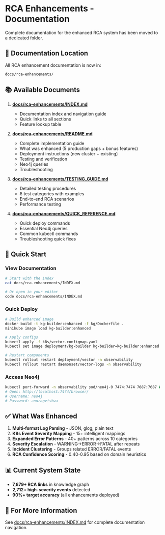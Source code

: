 # RCA Enhancements - Documentation

Complete documentation for the enhanced RCA system has been moved to a dedicated folder.

## 📂 Documentation Location

All RCA enhancement documentation is now in:
```
docs/rca-enhancements/
```

## 📚 Available Documents

1. **[docs/rca-enhancements/INDEX.md](docs/rca-enhancements/INDEX.md)**
   - Documentation index and navigation guide
   - Quick links to all sections
   - Feature lookup table

2. **[docs/rca-enhancements/README.md](docs/rca-enhancements/README.md)**
   - Complete implementation guide
   - What was enhanced (5 production gaps + bonus features)
   - Deployment instructions (new cluster + existing)
   - Testing and verification
   - Neo4j queries
   - Troubleshooting

3. **[docs/rca-enhancements/TESTING_GUIDE.md](docs/rca-enhancements/TESTING_GUIDE.md)**
   - Detailed testing procedures
   - 8 test categories with examples
   - End-to-end RCA scenarios
   - Performance testing

4. **[docs/rca-enhancements/QUICK_REFERENCE.md](docs/rca-enhancements/QUICK_REFERENCE.md)**
   - Quick deploy commands
   - Essential Neo4j queries
   - Common kubectl commands
   - Troubleshooting quick fixes

## 🚀 Quick Start

### View Documentation
```bash
# Start with the index
cat docs/rca-enhancements/INDEX.md

# Or open in your editor
code docs/rca-enhancements/INDEX.md
```

### Quick Deploy
```bash
# Build enhanced image
docker build -t kg-builder:enhanced -f kg/Dockerfile .
minikube image load kg-builder:enhanced

# Apply configs
kubectl apply -f k8s/vector-configmap.yaml
kubectl set image deployment/kg-builder kg-builder=kg-builder:enhanced -n observability

# Restart components
kubectl rollout restart deployment/vector -n observability
kubectl rollout restart daemonset/vector-logs -n observability
```

### Access Neo4j
```bash
kubectl port-forward -n observability pod/neo4j-0 7474:7474 7687:7687 &
# Open: http://localhost:7474/browser/
# Username: neo4j
# Password: anuragvishwa
```

## ✅ What Was Enhanced

1. **Multi-format Log Parsing** - JSON, glog, plain text
2. **K8s Event Severity Mapping** - 15+ intelligent mappings
3. **Expanded Error Patterns** - 40+ patterns across 10 categories
4. **Severity Escalation** - WARNING→ERROR→FATAL after repeats
5. **Incident Clustering** - Groups related ERROR/FATAL events
6. **RCA Confidence Scoring** - 0.40-0.95 based on domain heuristics

## 📊 Current System State

- **7,879+ RCA links** in knowledge graph
- **2,712+ high-severity events** detected
- **90%+ target accuracy** (all enhancements deployed)

## 📖 For More Information

See [docs/rca-enhancements/INDEX.md](docs/rca-enhancements/INDEX.md) for complete documentation navigation.
